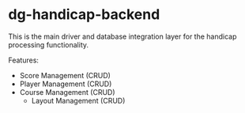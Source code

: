 # dg-handicap-backend

This is the main driver and database integration layer for the handicap processing functionality.

Features:
* Score Management (CRUD)
* Player Management (CRUD)
* Course Management (CRUD)
  * Layout Management (CRUD)